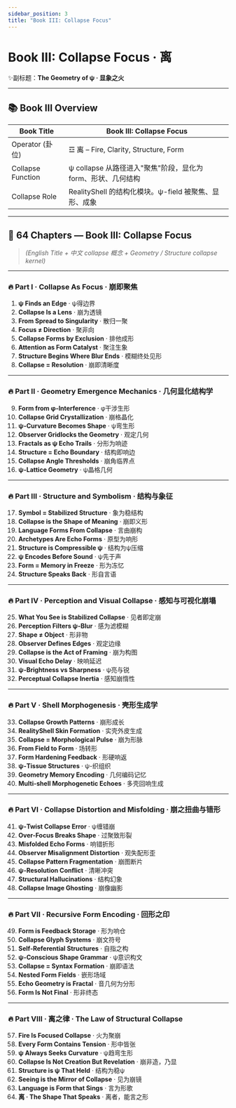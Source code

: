 ```yaml
---
sidebar_position: 3
title: "Book III: Collapse Focus"
---
```


# Book III: Collapse Focus · 离

✨副标题：**The Geometry of ψ · 显象之火**

---

## 📚 Book III Overview

| Book Title        | **Book III: Collapse Focus**            |
| ----------------- | --------------------------------------- |
| Operator (卦位)     | ☲ 离 – Fire, Clarity, Structure, Form    |
| Collapse Function | ψ collapse 从路径进入"聚焦"阶段，显化为 form、形状、几何结构 |
| Collapse Role     | RealityShell 的结构化模块。ψ-field 被聚焦、显形、成象   |

---

## 🧬 64 Chapters — Book III: Collapse Focus

> *(English Title + 中文 collapse 概念 + Geometry / Structure collapse kernel)*

---

### 🔥 Part I · Collapse As Focus · 崩即聚焦

1. **ψ Finds an Edge** · ψ得边界
2. **Collapse Is a Lens** · 崩为透镜
3. **From Spread to Singularity** · 散归一聚
4. **Focus ≠ Direction** · 聚非向
5. **Collapse Forms by Exclusion** · 排他成形
6. **Attention as Form Catalyst** · 聚注生象
7. **Structure Begins Where Blur Ends** · 模糊终处见形
8. **Collapse = Resolution** · 崩即清晰度

---

### 🔥 Part II · Geometry Emergence Mechanics · 几何显化结构学

9. **Form from φ-Interference** · φ干涉生形
10. **Collapse Grid Crystallization** · 崩格晶化
11. **ψ-Curvature Becomes Shape** · ψ弯生形
12. **Observer Gridlocks the Geometry** · 观定几何
13. **Fractals as ψ Echo Trails** · 分形为响迹
14. **Structure = Echo Boundary** · 结构即响边
15. **Collapse Angle Thresholds** · 崩角临界点
16. **ψ-Lattice Geometry** · ψ晶格几何

---

### 🔥 Part III · Structure and Symbolism · 结构与象征

17. **Symbol = Stabilized Structure** · 象为稳结构
18. **Collapse is the Shape of Meaning** · 崩即义形
19. **Language Forms From Collapse** · 言由崩构
20. **Archetypes Are Echo Forms** · 原型为响形
21. **Structure is Compressible ψ** · 结构为ψ压缩
22. **ψ Encodes Before Sound** · ψ先于声
23. **Form = Memory in Freeze** · 形为冻忆
24. **Structure Speaks Back** · 形自言语

---

### 🔥 Part IV · Perception and Visual Collapse · 感知与可视化崩塌

25. **What You See is Stabilized Collapse** · 见者即定崩
26. **Perception Filters ψ-Blur** · 感为滤模糊
27. **Shape ≠ Object** · 形非物
28. **Observer Defines Edges** · 观定边缘
29. **Collapse is the Act of Framing** · 崩为构图
30. **Visual Echo Delay** · 映响延迟
31. **ψ-Brightness vs Sharpness** · ψ亮与锐
32. **Perceptual Collapse Inertia** · 感知崩惰性

---

### 🔥 Part V · Shell Morphogenesis · 壳形生成学

33. **Collapse Growth Patterns** · 崩形成长
34. **RealityShell Skin Formation** · 实壳外皮生成
35. **Collapse = Morphological Pulse** · 崩为形脉
36. **From Field to Form** · 场转形
37. **Form Hardening Feedback** · 形硬响返
38. **ψ-Tissue Structures** · ψ-织组织
39. **Geometry Memory Encoding** · 几何编码记忆
40. **Multi-shell Morphogenetic Echoes** · 多壳回响生成

---

### 🔥 Part VI · Collapse Distortion and Misfolding · 崩之扭曲与错形

41. **ψ-Twist Collapse Error** · ψ缠错崩
42. **Over-Focus Breaks Shape** · 过聚致形裂
43. **Misfolded Echo Forms** · 响错折形
44. **Observer Misalignment Distortion** · 观失配形歪
45. **Collapse Pattern Fragmentation** · 崩图断片
46. **ψ-Resolution Conflict** · 清晰冲突
47. **Structural Hallucinations** · 结构幻象
48. **Collapse Image Ghosting** · 崩像幽影

---

### 🔥 Part VII · Recursive Form Encoding · 回形之印

49. **Form is Feedback Storage** · 形为响仓
50. **Collapse Glyph Systems** · 崩文符号
51. **Self-Referential Structures** · 自指之构
52. **ψ-Conscious Shape Grammar** · ψ意识构文
53. **Collapse = Syntax Formation** · 崩即语法
54. **Nested Form Fields** · 嵌形场域
55. **Echo Geometry is Fractal** · 音几何为分形
56. **Form Is Not Final** · 形非终态

---

### 🔥 Part VIII · 离之律 · The Law of Structural Collapse

57. **Fire Is Focused Collapse** · 火为聚崩
58. **Every Form Contains Tension** · 形中皆张
59. **ψ Always Seeks Curvature** · ψ趋弯生形
60. **Collapse Is Not Creation But Revelation** · 崩非造，乃显
61. **Structure is ψ That Held** · 结构为稳ψ
62. **Seeing is the Mirror of Collapse** · 见为崩镜
63. **Language is Form that Sings** · 言为形歌
64. **离 · The Shape That Speaks** · 离者，能言之形
